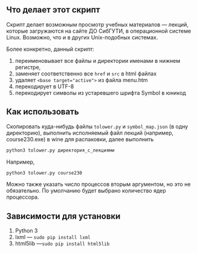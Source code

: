 ## Что делает этот скрипт
Скрипт делает возможным просмотр учебных материалов — лекций, которые загружаются на сайте ДО СибГУТИ, в операционной системе Linux. Возможно, что и в других Unix-подобных системах.

Более конкретно, данный скрипт:

1. переименовывает все файлы и директории именами в нижнем регистре,
2. заменяет соответственно все `href` и `src` в html файлах
3. удаляет `<base target="active">` из файла menu.htm
4. перекодирует в UTF-8
5. перекодирует символы из устаревшего шрифта Symbol в юникод

## Как использовать
Скопировать куда-нибудь файлы `tolower.py` и `symbol_map.json` (в одну директорию), выполнить исполняемый файл лекций (например, course230.exe) в wine для распаковки, далее выполнить
```bash
python3 tolower.py директория_с_лекциями
``` 
Например,
```bash
python3 tolower.py course230
``` 
Можно также указать число процессов вторым аргументом, но это не обязательно. По умолчанию будет выбрано количество ядер процессора.

## Зависимости для установки
1. Python 3
2. lxml — `sudo pip install lxml`
3. html5lib —`sudo pip install html5lib`

